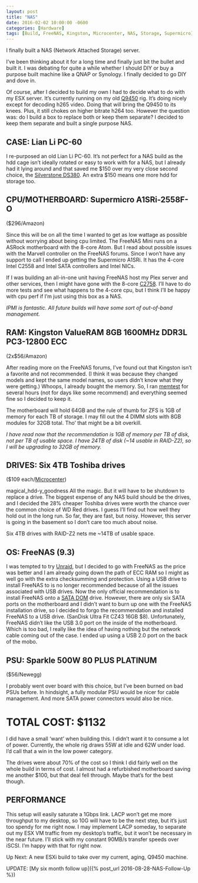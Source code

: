 ```yaml
---
layout: post
title: "NAS"
date: 2016-02-02 10:00:00 -0600
categories: [Hardware]
tags: [Build, FreeNAS, Kingston, Microcenter, NAS, Storage, Supermicro]
---
```


I finally built a NAS (Network Attached Storage) server.

I’ve been thinking about it for a long time and finally just bit the bullet and built it. I was debating for quite a while whether I should DIY or buy a purpose built machine like a QNAP or Synology. I finally decided to go DIY and dove in.

Of course, after I decided to build my own I had to decide what to do with my ESX server. It’s currently running on my old [Q9450](http://ark.intel.com/products/33923) rig. It’s doing nicely except for decoding h265 video. Doing that will bring the Q9450 to its knees. Plus, it still chokes on higher bitrate h264 too. However the question was: do I build a box to replace both or keep them separate? I decided to keep them separate and built a single purpose NAS.

## CASE: Lian Li PC-60

I re-purposed an old Lian Li PC-60. It’s not perfect for a NAS build as the hdd cage isn’t ideally rotated or easy to work with for a NAS, but I already had it lying around and that saved me $150 over my very close second choice, the [Silverstone DS380](http://www.silverstonetek.com/product.php?pid=452). An extra $150 means one more hdd for storage too.

## CPU/MOTHERBOARD: Supermicro A1SRi-2558F-O

($296/Amazon)

Since this will be on all the time I wanted to get as low wattage as possible without worrying about being cpu limited. The FreeNAS Mini runs on a ASRock motherboard with the 8-core Atom. But I read about possible issues with the Marvell controller on the FreeNAS forums. Since I won’t have any support to call I ended up getting the Supermicro A1SRi. It has the 4-core Intel C2558 and Intel SATA controllers and Intel NICs.

If I was building an all-in-one unit having FreeNAS host my Plex server and other services, then I might have gone with the 8-core [C2758](http://ark.intel.com/compare/77983,77988). I’ll have to do more tests and see what happens to the 4-core cpu, but I think I’ll be happy with cpu perf if I’m just using this box as a NAS.

*IPMI is fantastic. All future builds will have some sort of out-of-band management.*

## RAM: Kingston ValueRAM 8GB 1600MHz DDR3L PC3-12800 ECC

(2x$56/Amazon)

After reading more on the FreeNAS forums, I’ve found out that Kingston isn’t a favorite and not recommended. (I think it was because they changed models and kept the same model names, so users didn’t know what they were getting.) Whoops, I already bought the memory. So, I ran [memtest](http://www.memtest86.com/) for several hours (not for days like some recommend) and everything seemed fine so I decided to keep it.

The motherboard will hold 64GB and the rule of thumb for ZFS is 1GB of memory for each TB of storage. I may fill out the 4 DIMM slots with 8GB modules for 32GB total. Tho’ that might be a bit overkill.

*I have read now that the recommendation is 1GB of memory per TB of disk, not per TB of usable space. I have 24TB of disk (~14 usable in RAID-Z2), so I will be upgrading to 32GB of memory.*

## DRIVES: Six 4TB Toshiba drives

($109 each/[Microcenter](http://www.microcenter.com/))

magical_hdd-y_goodness
All the magic. But it will have to be shutdown to replace a drive.
The biggest expense of any NAS build should be the drives, and I decided the 28% cheaper Toshiba drives were worth the chance over the common choice of WD Red drives. I guess I’ll find out how well they hold out in the long run. So far, they are fast, but noisy. However, this server is going in the basement so I don’t care too much about noise.

Six 4TB drives with RAID-Z2 nets me ~14TB of usable space.

## OS: FreeNAS (9.3)

I was tempted to try [Unraid](http://lime-technology.com/), but I decided to go with FreeNAS as the price was better and I am already going down the path of ECC RAM so I might as well go with the extra checksumming and protection. Using a USB drive to install FreeNAS to is no longer recommended because of all the issues associated with USB drives. Now the only official recommendation is to install FreeNAS onto a [SATA DOM](http://www.supermicro.com/products/nfo/SATADOM.cfm) drive. However, there are only six SATA ports on the motherboard and I didn’t want to burn up one with the FreeNAS installation drive, so I decided to forgo the recommendation and installed FreeNAS to a USB drive. (SanDisk Ultra Fit CZ43 16GB $8). Unfortunately, FreeNAS didn’t like the USB 3.0 port on the inside of the motherboard. Which is too bad, I really like the idea of having nothing but the network cable coming out of the case. I ended up using a USB 2.0 port on the back of the mobo.

## PSU: Sparkle 500W 80 PLUS PLATINUM

($56/Newegg)

I probably went over board with this choice, but I’ve been burned on bad PSUs before. In hindsight, a fully modular PSU would be nicer for cable management. And more SATA power connectors would also be nice.

# TOTAL COST: $1132

I did have a small ‘want’ when building this. I didn’t want it to consume a lot of power. Currently, the whole rig draws 55W at idle and 62W under load. I’d call that a win in the low power category.

The drives were about 70% of the cost so I think I did fairly well on the whole build in terms of cost. I almost had a refurbished motherboard saving me another $100, but that deal fell through. Maybe that’s for the best though.

## PERFORMANCE

This setup will easily saturate a 1Gbps link. LACP won’t get me more throughput to my desktop, so 10G will have to be the next step, but it’s just too spendy for me right now. I may implement LACP someday, to separate out my ESX VM traffic from my desktop’s traffic, but it won’t be necessary in the near future. I’ll stick with my constant 90MB/s transfer speeds over iSCSI. I’m happy with that for right now.

Up Next: A new ESXi build to take over my current, aging, Q9450 machine.

UPDATE: [My six month follow up]({% post_url 2016-08-28-NAS-Follow-Up %})
